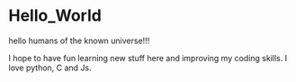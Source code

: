 # Hello_World
hello humans of the known universe!!!

I hope to have fun learning new stuff here and improving my coding skills.
I love python, C and Js.
